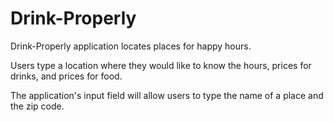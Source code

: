 # Drink-Properly

Drink-Properly application locates places for happy hours.

Users type a location where they would like to know the hours, prices for drinks, and prices for food. 

The application's input field will allow users to type the name of a place and the zip code.
